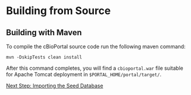 # Building from Source

## Building with Maven

To compile the cBioPortal source code run the following maven command:

```
mvn -DskipTests clean install
```

After this command completes, you will find a `cbioportal.war` file suitable for Apache Tomcat deployment in `$PORTAL_HOME/portal/target/`.  

[Next Step: Importing the Seed Database](Import-the-Seed-Database.md)
